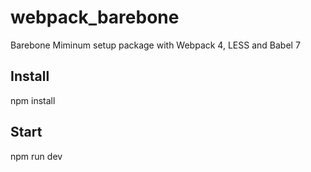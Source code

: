 # webpack_barebone
Barebone Miminum setup package with Webpack 4, LESS and Babel 7

## Install
npm install

## Start
npm run dev

